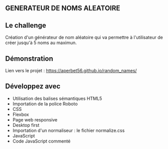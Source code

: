 ## GENERATEUR DE NOMS ALEATOIRE

## Le challenge

Création d'un générateur de nom aléatoire qui va permettre à l'utilisateur de créer jusqu'à 5 noms au maximun.

## Démonstration

Lien vers le projet : https://aperbet56.github.io/random_names/

## Développez avec

- Utilisation des balises sémantiques HTML5
- Importation de la police Roboto
- CSS
- Flexbox
- Page web responsive
- Desktop first
- Importation d'un normaliseur : le fichier normalize.css
- JavaScript
- Code JavaScript commenté
